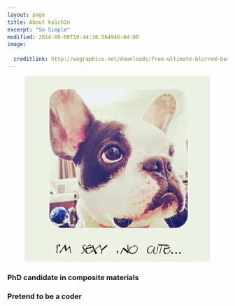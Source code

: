```yaml
---
layout: page
title: About ka1ch2n
excerpt: "So Simple"
modified: 2014-08-08T19:44:38.564948-04:00
image:
  
  creditlink: http://wegraphics.net/downloads/free-ultimate-blurred-background-pack/
---
```


<figure class="half">
	<img src="/images/filename.jpg" alt="image">
	<figcaption> </figcaption>
</figure>

### PhD candidate in composite materials 
### Pretend to be a **coder**

[^1]: Example: *domain.com/category-name/post-title*